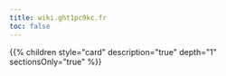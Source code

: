 ```yaml
---
title: wiki.ght1pc9kc.fr
toc: false
---
```


{{% children style="card" description="true" depth="1" sectionsOnly="true" %}}